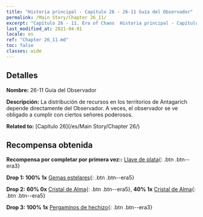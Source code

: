 ```yaml
---
title: "Historia principal - Capítulo 26 - 26-11 Guía del Observador"
permalink: /Main Story/Chapter 26_11/
excerpt: "Capítulo 26 - 11. Era of Chaos  Historia principal - Capítulo 26_11. 26-11 Guía del Observador"
last_modified_at: 2021-04-01
locale: es
ref: "Chapter 26_11.md"
toc: false
classes: wide
---
```


## Detalles

 **Nombre:** 26-11 Guía del Observador

 **Descripción:** La distribución de recursos en los territorios de Antagarich depende directamente del Observador. A veces, el observador se ve obligado a cumplir con ciertos señores poderosos.

 **Related to:** [Capítulo 26](/es/Main Story/Chapter 26/)

## Recompensa obtenida

 **Recompensa por completar por primera vez::** [Llave de plata](/es/Items/con_693/){: .btn .btn--era3}

 **Drop 1:** **100% 1x** [Gemas estelares](/es/Items/mat_93/){: .btn .btn--era5}

 **Drop 2:** **60% 0x** [Cristal de Alma](/es/Items/mat_87/){: .btn .btn--era5}, **40% 1x** [Cristal de Alma](/es/Items/mat_87/){: .btn .btn--era5}

 **Drop 3:** **100% 1x** [Pergaminos de hechizo](/es/Items/con_694/){: .btn .btn--era3}


